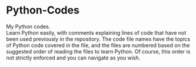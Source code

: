 # Python-Codes
My Python codes.  
Learn Python easily, with comments explaining lines of code that have not been used previously in the repository.
The code file names have the topics of Python code covered in the file, and the files are numbered based on the suggested order of reading the files to learn Python.
Of course, this order is not strictly enforced and you can navigate as you wish.
